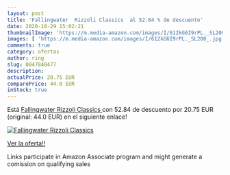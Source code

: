 ```yaml
---
layout: post
title: 'Fallingwater  Rizzoli Classics  al 52.84 % de descuento'
date: 2020-10-29 15:02:21
thumbnailImage: 'https://m.media-amazon.com/images/I/612kG6I9rPL._SL200_.jpg'
images: [ 'https://m.media-amazon.com/images/I/612kG6I9rPL._SL200_.jpg' ]
comments: true
category: ofertas
author: ring
slug: 0847848477
description:
actualPrice: 20.75 EUR
comparePrice: 44.0 EUR
inStock: true
---
```


Está [Fallingwater  Rizzoli Classics ](https://www.amazon.es/dp/0847848477/?tag=tolees-21) con 52.84 de descuento por 20.75 EUR (original: 44.0 EUR) en el siguiente enlace!

[![Fallingwater  Rizzoli Classics ](https://m.media-amazon.com/images/I/612kG6I9rPL._SL200_.jpg)](https://www.amazon.es/dp/0847848477/?tag=tolees-21)

[Ver la oferta!!](https://www.amazon.es/dp/0847848477/?tag=tolees-21)

Links participate in Amazon Associate program and might generate a comission on qualifying sales


